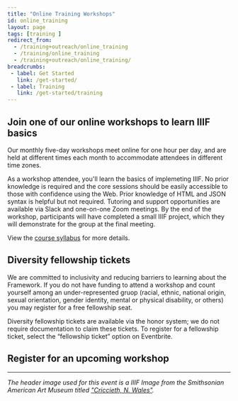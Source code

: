 ```yaml
---
title: "Online Training Workshops"
id: online_training
layout: page
tags: [training ]
redirect_from:
  - /training+outreach/online_training  
  - /training/online_training
  - /training+outreach/online_training/
breadcrumbs:
 - label: Get Started
   link: /get-started/
 - label: Training
   link: /get-started/training
---
```


## Join one of our online workshops to learn IIIF basics

Our monthly five-day workshops meet online for one hour per day, and are held at different times each month to accommodate attendees in different time zones.

As a workshop attendee, you'll learn the basics of implemeting IIIF. No prior knowledge is required and the core sessions should be easily accessible to those with confidence using the Web. Prior knowledge of HTML and JSON syntax is helpful but not required. Tutoring and support opportunities are available via Slack and one-on-one Zoom meetings. By the end of the workshop, participants will have completed a small IIIF project, which they will demonstrate for the group at the final meeting.

View the [course syllabus](https://training.iiif.io/iiif-online-workshop/index.html) for more details.

## Diversity fellowship tickets

We are committed to inclusivity and reducing barriers to learning about the Framework. If you do not have funding to attend a workshop and count yourself among an under-represented gruop (racial, ethnic, national origin, sexual orientation, gender identity, mental or physical disability, or others) you may register for a free fellowship seat.

Diversity fellowship tickets are available via the honor system; we do not require documentation to claim these tickets. To register for a fellowship ticket, select the “fellowship ticket” option on Eventbrite.

## Register for an upcoming workshop

<div id="upcoming_training"></div>














---

*The header image used for this event is a IIIF Image from the Smithsonian American Art Museum titled ["Criccieth, N. Wales"](https://americanart.si.edu/artwork/criccieth-n-wales-3202).*



<script>
    function addEvent(parentDiv, event) {
        if (!event.name.text.includes("Online Training")) {
            return;
        }

        let li = document.createElement('li');
        parentDiv.appendChild(li);
        li.style = "display: flex; box-shadow: 0 1px 2px 1px #ddd;padding: 15px; margin: 10px 3px;";

       /* let logo = document.createElement('img');
        logo.src = event.logo.url;
        logo.style = "flex: none";
        logo.alt = 'Event Logo';
        logo.height = 100;
        li.appendChild(logo);*/

        let div = document.createElement('div');
        div.style = "flex: auto; padding-left: 20px;";
        li.appendChild(div);

        let eventName = document.createElement('h3');
        eventName.innerHTML = event.name.text;
        eventName.style = 'margin-top: 10px; margin-bottom: 10px;'
        div.appendChild(eventName);

        let eventSummary = document.createElement('p');
        eventSummary.innerHTML = strip(event.modules[0].data.body.text);
        div.appendChild(eventSummary);

        let button = document.createElement('button')
        button.style = '-webkit-transform: translateZ(0); transform: translateZ(0); position: relative; height: 44px; padding: 0 30px 1px; -webkit-box-sizing: border-box; box-sizing: border-box; text-align: center; text-decoration: none; line-height: 24px; font-weight: 600; letter-spacing: .2px; color: #39364f; color: var(--eds-ui-800,#39364f); fill: #39364f; fill: var(--eds-ui-800,#39364f); background: transparent; background-color: transparent; border: 2px solid #a9a8b3; border: 2px solid var(--eds-ui-500,#a9a8b3); border-radius: 4px; cursor: pointer; -webkit-transition: all .4s cubic-bezier(.4,0,.3,1); transition: all .4s cubic-bezier(.4,0,.3,1); border-color: var(--eds-primary-brand--hover,#f05537);background-color: var(--eds-primary-brand--hover,#f05537);color: var(--eds-inverse-primary-brand,#fff);';
        button.innerHTML = 'Register'
        button.onclick = function () {
            window.open(
              event.url,
              '_blank' // <- This is what makes it open in a new window.
            );}
        div.appendChild(button);
    }

    function strip(html){
        let doc = new DOMParser().parseFromString(html, 'text/html');
        return doc.body.textContent || "";
    }

    let div = document.getElementById('upcoming_training');
    let ul = document.createElement('ul');
    ul.style = "padding-left: 0px;"
    div.appendChild(ul);
    fetch('https://iiif.io/events/eventbrite.json')
      .then(resp => {
         if (resp.ok) {
           return resp.json();
         } else {
           throw new Error(`Got back ${resp.status}`);
         }
      }).then(data => {
        if (data.hasOwnProperty('events')) {
            let p = document.createElement('p');
            p.innerHTML = 'The following training sessions are available:';
            div.insertBefore(p, ul);
            data.events.forEach(event => addEvent(ul, event));
        }
        console.log(data);
      }).catch(err => {
        console.log('Failed due to ' + err);
      });

</script>
